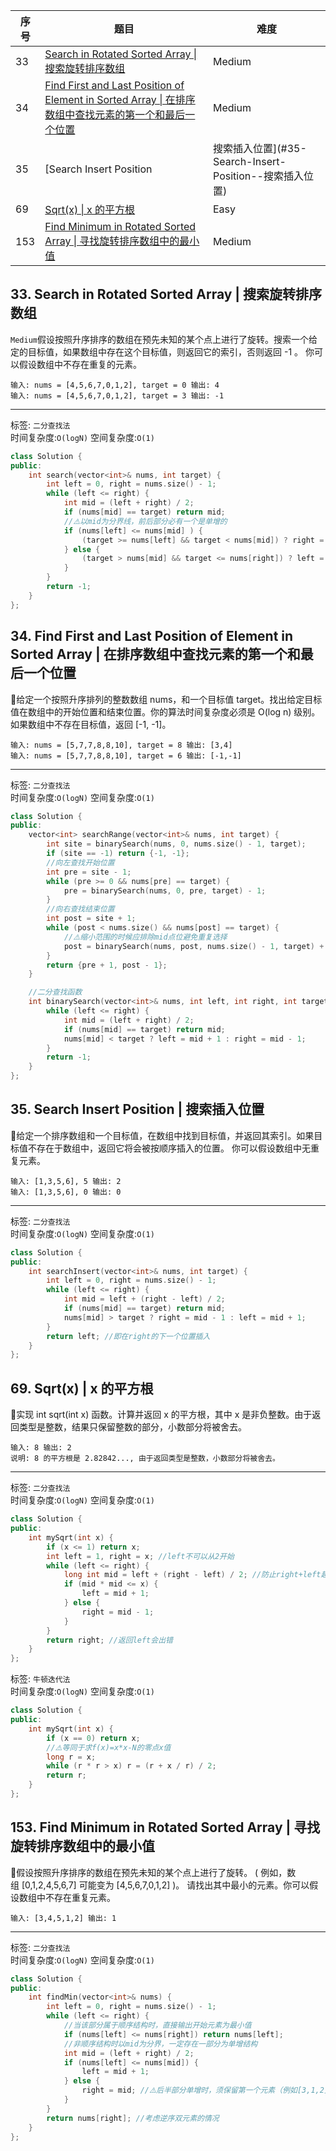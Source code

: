 |序号|题目|难度|
|-|-|-|
|33|[Search in Rotated Sorted Array \| 搜索旋转排序数组](#33-Search-in-Rotated-Sorted-Array--搜索旋转排序数组)|Medium|
|34|[Find First and Last Position of Element in Sorted Array \| 在排序数组中查找元素的第一个和最后一个位置](#34-Find-First-and-Last-Position-of-Element-in-Sorted-Array--在排序数组中查找元素的第一个和最后一个位置)|Medium|
|35|[Search Insert Position | 搜索插入位置](#35-Search-Insert-Position--搜索插入位置)|Easy|
|69|[Sqrt(x) \| x 的平方根](69-Sqrt(x)--x-的平方根)|Easy|
|153|[Find Minimum in Rotated Sorted Array \| 寻找旋转排序数组中的最小值](153-Find-Minimum-in-Rotated-Sorted-Array-寻找旋转排序数组中的最小值)|Medium|

## 33. Search in Rotated Sorted Array | 搜索旋转排序数组
`Medium`假设按照升序排序的数组在预先未知的某个点上进行了旋转。搜索一个给定的目标值，如果数组中存在这个目标值，则返回它的索引，否则返回 -1 。
你可以假设数组中不存在重复的元素。
```
输入: nums = [4,5,6,7,0,1,2], target = 0 输出: 4
输入: nums = [4,5,6,7,0,1,2], target = 3 输出: -1
```
---

标签: `二分查找法`<br>
时间复杂度:`O(logN)` 空间复杂度:`O(1)`
```c++
class Solution {
public:
    int search(vector<int>& nums, int target) {
        int left = 0, right = nums.size() - 1;
        while (left <= right) {
            int mid = (left + right) / 2;
            if (nums[mid] == target) return mid;
            //⚠️以mid为分界线，前后部分必有一个是单增的
            if (nums[left] <= nums[mid] ) {
                (target >= nums[left] && target < nums[mid]) ? right = mid - 1 : left = mid + 1;
            } else {
                (target > nums[mid] && target <= nums[right]) ? left = mid + 1 : right = mid - 1;
            } 
        }
        return -1;
    }
};
```

## 34. Find First and Last Position of Element in Sorted Array | 在排序数组中查找元素的第一个和最后一个位置
🥈给定一个按照升序排列的整数数组 nums，和一个目标值 target。找出给定目标值在数组中的开始位置和结束位置。你的算法时间复杂度必须是 O(log n) 级别。
如果数组中不存在目标值，返回 [-1, -1]。
```
输入: nums = [5,7,7,8,8,10], target = 8 输出: [3,4]
输入: nums = [5,7,7,8,8,10], target = 6 输出: [-1,-1]
```
---
标签: `二分查找法`<br>
时间复杂度:`O(logN)` 空间复杂度:`O(1)`
```c++
class Solution {
public:
    vector<int> searchRange(vector<int>& nums, int target) {
        int site = binarySearch(nums, 0, nums.size() - 1, target);
        if (site == -1) return {-1, -1};
        //向左查找开始位置
        int pre = site - 1; 
        while (pre >= 0 && nums[pre] == target) {
            pre = binarySearch(nums, 0, pre, target) - 1;
        }
        //向右查找结束位置
        int post = site + 1;
        while (post < nums.size() && nums[post] == target) {
            //⚠️缩小范围的时候应排除mid点位避免重复选择
            post = binarySearch(nums, post, nums.size() - 1, target) + 1;
        }
        return {pre + 1, post - 1};
    }

    //二分查找函数
    int binarySearch(vector<int>& nums, int left, int right, int target) {
        while (left <= right) {
            int mid = (left + right) / 2;
            if (nums[mid] == target) return mid;
            nums[mid] < target ? left = mid + 1 : right = mid - 1;
        }
        return -1;
    }
};
```

## 35. Search Insert Position | 搜索插入位置
🥉给定一个排序数组和一个目标值，在数组中找到目标值，并返回其索引。如果目标值不存在于数组中，返回它将会被按顺序插入的位置。
你可以假设数组中无重复元素。
```
输入: [1,3,5,6], 5 输出: 2
输入: [1,3,5,6], 0 输出: 0
```
---

标签: `二分查找法`<br>
时间复杂度:`O(logN)` 空间复杂度:`O(1)`
```c++
class Solution {
public:
    int searchInsert(vector<int>& nums, int target) {
        int left = 0, right = nums.size() - 1;
        while (left <= right) {
            int mid = left + (right - left) / 2;
            if (nums[mid] == target) return mid;
            nums[mid] > target ? right = mid - 1 : left = mid + 1;
        }
        return left; //即在right的下一个位置插入
    }
};
```

## 69. Sqrt(x) | x 的平方根
🥉实现 int sqrt(int x) 函数。计算并返回 x 的平方根，其中 x 是非负整数。由于返回类型是整数，结果只保留整数的部分，小数部分将被舍去。
```
输入: 8 输出: 2
说明: 8 的平方根是 2.82842..., 由于返回类型是整数，小数部分将被舍去。
```     
---

标签: `二分查找法`<br>
时间复杂度:`O(logN)` 空间复杂度:`O(1)`
```c++
class Solution {
public:
    int mySqrt(int x) {
        if (x <= 1) return x;
        int left = 1, right = x; //left不可以从2开始
        while (left <= right) {
            long int mid = left + (right - left) / 2; //防止right+left越界 
            if (mid * mid <= x) {
                left = mid + 1;
            } else {
                right = mid - 1;
            }
        }
        return right; //返回left会出错
    }
};
```

标签: `牛顿迭代法`<br>
时间复杂度:`O(logN)` 空间复杂度:`O(1)`
```c++
class Solution {
public:
    int mySqrt(int x) {
        if (x == 0) return x;
        //⚠️等同于求f(x)=x*x-N的零点x值
        long r = x;
        while (r * r > x) r = (r + x / r) / 2;
        return r;
    }
};
```

## 153. Find Minimum in Rotated Sorted Array | 寻找旋转排序数组中的最小值
🥈假设按照升序排序的数组在预先未知的某个点上进行了旋转。
( 例如，数组 [0,1,2,4,5,6,7] 可能变为 [4,5,6,7,0,1,2] )。
请找出其中最小的元素。你可以假设数组中不存在重复元素。
```
输入: [3,4,5,1,2] 输出: 1
```
---

标签: `二分查找法`<br>
时间复杂度:`O(logN)` 空间复杂度:`O(1)`
```c++
class Solution {
public:
    int findMin(vector<int>& nums) {
        int left = 0, right = nums.size() - 1;
        while (left <= right) {
            //当该部分属于顺序结构时，直接输出开始元素为最小值
            if (nums[left] <= nums[right]) return nums[left];
            //非顺序结构时以mid为分界，一定存在一部分为单增结构
            int mid = (left + right) / 2;
            if (nums[left] <= nums[mid]) {
                left = mid + 1;
            } else {
                right = mid; //⚠️后半部分单增时，须保留第一个元素（例如[3,1,2]）
            }
        }
        return nums[right]; //考虑逆序双元素的情况
    }
};
```
